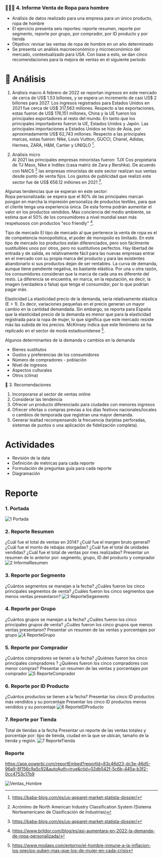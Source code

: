 ### 🕵️‍♂️🤵‍ 4. Informe Venta de Ropa para hombre

+ Análisis de datos realizado para una empresa para un único producto, ropa de hombre 
+ El ejercicio presenta seis reportes: reporte resumen, reporte por segmento, reporte por grupo, por comprador, por ID producto y por tienda  
+ Objetivo: revisar las ventas de ropa de hombre en un año determinado
+ Se presenta un análisis macroeconómico y microeconómico  del mercado, contextualizado para USA. Con base a esto, se dan cinco recomendaciones para la mejora de ventas en el siguiente período

# 🧠 Análisis 
1. Análisis macro 
A febrero de 2022 se reportan ingresos en este mercado de cerca de US$ 1.53 billones, y se espera un incremento de casi US$ 2 billones para 2027.  Los ingresos registrados para Estados Unidos en 2021 fue cerca de US$ 317,563 millones. Respecto a las exportaciones, estas fueron de US$ 176,151 millones, China y la UE fueron los principales exportadores al resto del mundo. En tanto que los principales importadores fueron la UE, Estados Unidos y Japón. Las principales importaciones a Estados Unidos se hizo de Asia, por aproximadamente US$ 62,743 millones. 
Respecto a las principales marcas, estas fueron: Nike, Louis Vuitton, GUCCI, Chanel, Adidas, Hermes, ZARA, H&M, Cartier y UNIQLO [^1].   

2. Análisis micro  
Al 2021 las principales empresas minoristas fueron: TJX Cos propietaria de TJ Maxx, Nike e Inditex (casa matriz de Zara y Bershka). De acuerdo con NAICS [^2] las empresas minoristas de este sector realizan sus ventas desde punto de venta fijos. 
Los gastos de publicidad que realizó este sector fue de US$ 656.12 millones en 2021 [^1]. 

Algunas tendencias que se esperan en este sector:  
Ropa personalizada: se espera que el 80% de las principales marcan pongan en marcha la impresión personaliza de productos textiles, para que el cliente tenga una experiencia única. De esta forma podrán aumentar el valor en los productos vendidos.
Mas conciencia del medio ambiente, se estima que el 50% de los consumidores a nivel mundial sean más respetuosos con productos "eco friendly" [^3].

Tipo de mercado
El tipo de mercado al que pertenece la venta de ropa es el de competencia monopolística, el poder de monopolio es limitado.
En este tipo de mercado los productos están diferenciados, pero son fácilmente sustituibles unos por otros, pero no sustitutivos perfectos.
Hay libertad de entrada y de salida, es relativamente fácil para las nuevas empresas entrar en el mercado con su propia marca del producto y para las existentes abandonarlo si sus productos dejan de ser rentables.
La curva de demanda, aunque tiene pendiente negativa, es bastante elástica.
Por una u otra razón, los consumidores consideran que la marca de cada una es diferente del resto. La diferencia se encuentra, en marca, en la reputación, es decir, la imagen (verdadera o falsa) que tenga el consumidor,  por lo que podrían pagar más.

Elasticidad
La elasticidad precio de la demanda, sería relativamente elástica (E > 1). Es decir, variaciones pequeñas en el precio generan un mayor cambio en la cantidad demandada. Sin embargo, se reporta para España que la elasticidad precio de la demanda es menor que para la elasticidad registrada para la ropa de mujer, lo que significa que este mercado resiste más las subida de los precios. McKinsey indica que este fenómeno se ha replicado en el sector de moda estadounidense [^4].    

Algunos determinantes de la demanda o cambios en la demanda
- Bienes sustitutos
- Gustos y preferencias de los consumidores
- Número de compradores - población
- Nivel de ingresos
- Aspectos culturales 
- Otros (clima) 

📍 3. Recomendaciones 
1. Incorporarse al sector de ventas online 
2. Considerar las tendencia 
3. Ofrecer un producto diferenciado para ciudades con menores ingresos
4. Ofrecer ofertas o compras previas a los días festivos nacionales/locales o cambios de temporada que registran una mayor demanda.
5. Generar lealtad recompensando la frecuencia (tarjetas perforadas, sistemas de puntos o una aplicación de fidelización completa).


# Actividades

+ Revisión de la data
+ Definición de métricas para cada reporte
+ Formulación de preguntas guía para cada reporte
+ Diagramación  

# Reporte

### 1. Portada
![1 Portada](https://user-images.githubusercontent.com/82233779/223469546-95c2e6c8-185c-4b69-be9a-8b41bb62ff46.JPG)

### 2. Reporte Resumen 
 ¿Cuál fue el total de ventas en 2014?
¿Cuál fue el margen bruto general?
¿Cuál fue el monto de rebajas otorgadas?
¿Cuál fue el total de unidades vendidas?
¿Cuál fue el total de ventas por mes realizadas?
Presentar un resumen de lo anterior por: segmento, grupo, ID del producto y comprador
![2 InformeResumen](https://user-images.githubusercontent.com/82233779/223469933-54fac8f2-e0ce-4ff6-99eb-8cca624f172b.JPG)

### 3. Reporte por Segmento
¿Cuántos segmentos se manejan a la fecha?
¿Cuáles  fueron los cinco principales segmentos de venta?
¿Cuáles fueron los cinco segmentos que menos ventas presentaron?
![3 ReporteSegemento](https://user-images.githubusercontent.com/82233779/223470090-99d90b9a-3966-46ad-97a9-d5f2622e10b3.JPG)

### 4. Reporte por Grupo
¿Cuántos grupos se manejan a la fecha?
¿Cuáles  fueron los cinco principales grupos de venta?
¿Cuáles fueron los cinco grupos que menos ventas presentaron?
Presentar un resumen de las ventas y porcentajes por grupo
![4 ReporteGrupo](https://user-images.githubusercontent.com/82233779/223470230-2931543b-b3bd-4abb-a153-ec78a60b0019.JPG)

### 5. Reporte por Comprador
¿Cuántos compradores se tienen a la fecha?
¿Quiénes  fueron los cinco principales compradores ?
¿Quiénes fueron los cinco compradores con menor compras?
Presentar un resumen de las ventas y porcentajes por comprador
![5 ReporteComprador](https://user-images.githubusercontent.com/82233779/223470362-051fab1d-8f89-4e0a-aa94-afe014999f78.JPG)

### 6. Reporte por ID Producto
¿Cuántos productos se tienen a la fecha?
Presentar los cinco ID productos más vendidos y su porcentaje 
Presentar los cinco ID productos menos vendidos y su porcentaje 
![6 ReporteIDProducto](https://user-images.githubusercontent.com/82233779/223470502-d0d23ea9-f7c3-4291-8fb6-f09db93fd68d.JPG)

### 7. Reporte por Tienda
Total de tiendas a la fecha
Presentar un reporte de las ventas totales y porcentaje por: tipo de tienda, ciudad en la que se ubican, tamaño de la tienda y región. 
![7 ReporteTienda](https://user-images.githubusercontent.com/82233779/223470598-3142c7cc-7d86-4fe9-8404-d8d85ca7abcf.JPG)

### Reporte 
https://app.powerbi.com/reportEmbed?reportId=83c46d23-dc3e-46d5-96a9-8f156c9a5c92&autoAuth=true&ctid=02db542f-5c6b-445a-b3f2-0cc4753c17b9   

![Ventas_Hombre](https://user-images.githubusercontent.com/82233779/223471493-7197bc07-9bec-46e5-8223-796fcd32f079.jpg)




[^1]:  https://baba-blog.com/es/us-apparel-market-statista-dossier/ 
[^2]:  Acrónimo de North American Industry Classification System (Sistema Norteamericano de Clasificación de Industrias) 
[^3]: https://www.brildor.com/blog/es/asi-aumentara-en-2022-la-demanda-de-ropa-personalizada/
[^4]: https://www.modaes.com/entorno/el-hombre-inmune-a-la-inflacion-los-precios-suben-mas-que-los-de-mujer-en-cada-crisis

